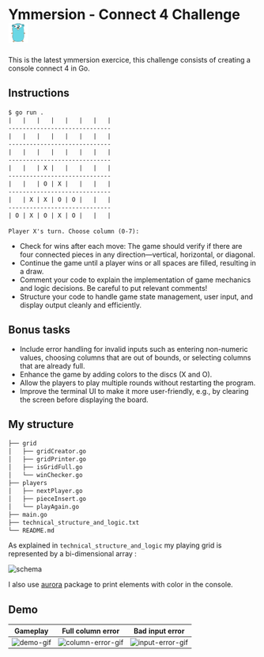 # Ymmersion - Connect 4 Challenge <img src="https://raw.githubusercontent.com/devicons/devicon/master/icons/go/go-original.svg" alt="go" width="40" height="40"/>

This is the latest ymmersion exercice, this challenge consists of creating a console connect 4 in Go.

## Instructions

```console
$ go run . 
|   |   |   |   |   |   |   |
-----------------------------
|   |   |   |   |   |   |   |
-----------------------------
|   |   |   |   |   |   |   |
-----------------------------
|   |   | X |   |   |   |   |
-----------------------------
|   |   | O | X |   |   |   |
-----------------------------
|   | X | X | O | O |   |   |
-----------------------------
| O | X | O | X | O |   |   |

Player X's turn. Choose column (0-7):
```

- Check for wins after each move: The game should verify if there are four connected pieces in any direction—vertical, horizontal, or diagonal.
- Continue the game until a player wins or all spaces are filled, resulting in a draw.
- Comment your code to explain the implementation of game mechanics and logic decisions. Be careful to put relevant comments!
- Structure your code to handle game state management, user input, and display output cleanly and efficiently.

## Bonus tasks

- Include error handling for invalid inputs such as entering non-numeric values, choosing columns that are out of bounds, or selecting columns that are already full.
- Enhance the game by adding colors to the discs (X and O).
- Allow the players to play multiple rounds without restarting the program.
- Improve the terminal UI to make it more user-friendly, e.g., by clearing the screen before displaying the board.

## My structure

```console
├── grid
│   ├── gridCreator.go
│   ├── gridPrinter.go
│   ├── isGridFull.go
│   └── winChecker.go
├── players
│   ├── nextPlayer.go
│   ├── pieceInsert.go
│   └── playAgain.go
├── main.go
├── technical_structure_and_logic.txt
└── README.md
```

As explained in `technical_structure_and_logic` my playing grid is represented by a bi-dimensional array :

![schema](https://i.imgur.com/Llq6nET.png)

I also use [aurora](https://github.com/logrusorgru/aurora) package to print elements with color in the console. 

## Demo

| Gameplay                                     | Full column error                                    | Bad input error                                     |
|----------------------------------------------|------------------------------------------------------|-----------------------------------------------------|
| ![demo-gif](https://i.imgur.com/Nxbo1IN.gif) | ![column-error-gif](https://i.imgur.com/FNbWuZs.gif) | ![input-error-gif](https://i.imgur.com/6NN40Qe.gif) |

